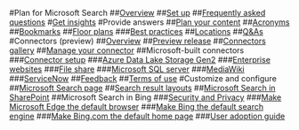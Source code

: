 
#Plan for Microsoft Search
##[Overview](overview-microsoft-search.md)
##[Set up](setup-microsoft-search.md)
##[Frequently asked questions](faqs.md)
#[Get insights](get-insights.md)
#Provide answers
##[Plan your content](plan-your-content.md)
##[Acronyms](manage-acronyms.md)
##[Bookmarks](manage-bookmarks.md)
##[Floor plans](manage-floorplans.md)
###[Best practices](floorplans-bestpractices.md)
##[Locations](manage-locations.md)
##[Q&As](manage-qas.md)
#Connectors (preview)
##[Overview](connectors-overview.md)
##[Preview release](connectors-preview.md)
##[Connectors gallery](connectors-gallery.md)
##[Manage your connector](manage-connector.md)
##Microsoft-built connectors
###[Connector setup](configure-connector.md)
###[Azure Data Lake Storage Gen2](azure-data-lake-connector.md)
###[Enterprise websites](enterprise-web-connector.md)
###[File share](file-share-connector.md)
###[Microsoft SQL server](MSSQL-connector.md)
###[MediaWiki](mediawiki-connector.md)
###[ServiceNow](servicenow-connector.md)
##[Feedback](connectors-feedback.md)
##[Terms of use](terms-of-use.md)
#Customize and configure
##[Microsoft Search page](customize-search-page.md)
##[Search result layouts](customize-results-layout.md)
##[Microsoft Search in SharePoint](get-started-search-in-sharepoint-online.md)
##Microsoft Search in Bing
###[Security and Privacy](security-for-search.md)
###[Make Microsoft Edge the default browser](set-default-browser.md)
###[Make Bing the default search engine](set-default-search-engine.md)
###[Make Bing.com the default home page](set-default-homepage.md)
###[User adoption guide](user-adoption-guide.md)

